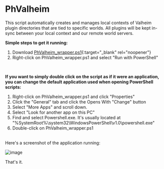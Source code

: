 # PhValheim
This script automatically creates and manages local contexts of Valheim plugin directories that are tied to specific worlds. All plugins will be kept in-sync between your local context and our remote world servers.
<br>

<strong>Simple steps to get it running:</strong>
1. Download [PhValheim_wrapper.ps1](https://raw.githubusercontent.com/brianmiller/PhValheim/main/PhValheim_wrapper.ps1){:target="_blank" rel="noopener"}
2. Right-click on PhValheim_wrapper.ps1 and select "Run with PowerShell"
<br>

<strong>If you want to simply double click on the script as if it were an application, you can change the default application used when opening PowerShell scripts:</strong>

1. Right-click on PhValheim_wrapper.ps1 and click "Properties"
2. Click the "General" tab and click the Opens With "Change" button
3. Select "More Apps" and scroll down.
4. Select "Look for another app on this PC"
5. Find and select Powershell.exe. It's usually located at "%SystemRoot%\system32\WindowsPowerShell\v1.0\powershell.exe"
6. Double-click on PhValheim_wrapper.ps1

<br>
Here's a screenshot of the application running:

![image](https://user-images.githubusercontent.com/342276/152061803-5f2c1a68-ce02-45dc-826c-9c63905c044b.png)

That's it.
